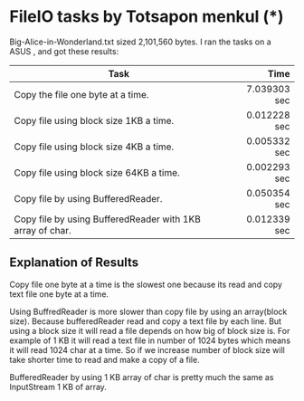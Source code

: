 # FileIO tasks by Totsapon menkul (*)
Big-Alice-in-Wonderland.txt sized 2,101,560 bytes.
I ran the tasks on a ASUS , and got
these results:

 Task | Time 
 --------------------------------------|-------:
 Copy the file one byte at a time. | 7.039303 sec
 Copy file using block size 1KB a time. | 0.012228 sec
 Copy file using block size 4KB a time. | 0.005332 sec
 Copy file using block size 64KB a time. | 0.002293 sec
 Copy file by using BufferedReader. | 0.050354 sec
 Copy file by using BufferedReader with 1KB array of char. | 0.012339 sec
## Explanation of Results
Copy file one byte at a time is the slowest one because its read and copy text file one byte at a time.

Using BuffredReader is more slower than copy file by using an array(block size). Because bufferedReader read and copy a text file by each line. But using a block size it will read a file depends on how big of block size is. For example of 1 KB it will read a text file in number of 1024 bytes which means it will read 1024 char at a time. So if we increase number of block size will take shorter time to read and make a copy of a file.

BufferedReader by using 1 KB array of char is pretty much the same as InputStream 1 KB of array.
